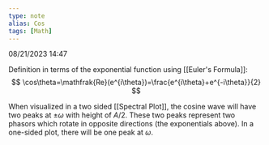 ```yaml
---
type: note
alias: Cos
tags: [Math]
---
```

08/21/2023 14:47

  



Definition in terms of the exponential function using [[Euler's Formula]]:
$$
\cos\theta=\mathfrak{Re}(e^{i\theta})=\frac{e^{i\theta}+e^{-i\theta}}{2}
$$

When visualized in a two sided [[Spectral Plot]], the cosine wave will have two peaks at $\pm\omega$ with height of $A/2$. These two peaks represent two phasors which rotate in opposite directions (the exponentials above). In a one-sided plot, there will be one peak at $\omega$. 